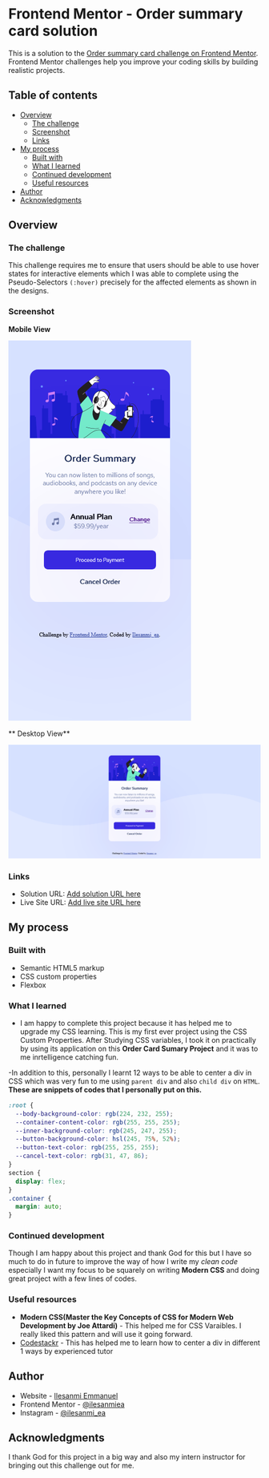 # Frontend Mentor - Order summary card solution

This is a solution to the [Order summary card challenge on Frontend Mentor](https://www.frontendmentor.io/challenges/order-summary-component-QlPmajDUj). Frontend Mentor challenges help you improve your coding skills by building realistic projects. 

## Table of contents

- [Overview](#overview)
  - [The challenge](#the-challenge)
  - [Screenshot](#screenshot)
  - [Links](#links)
- [My process](#my-process)
  - [Built with](#built-with)
  - [What I learned](#what-i-learned)
  - [Continued development](#continued-development)
  - [Useful resources](#useful-resources)
- [Author](#author)
- [Acknowledgments](#acknowledgments)



## Overview

### The challenge
This challenge requires me to ensure that users should be able to use hover states for interactive elements which I was able to complete using the Pseudo-Selectors `(:hover)`  precisely for the affected elements as shown in the designs.

### Screenshot
**Mobile View**

![](./images/Screenshot%202022-09-10%20at%2000-56-36%20Frontend%20Mentor%20Order%20summary%20card.png)

** Desktop View**

![](./images/Screenshot%202022-09-10%20at%2000-55-09%20Frontend%20Mentor%20Order%20summary%20card.png)


### Links

- Solution URL: [Add solution URL here](https://your-solution-url.com)
- Live Site URL: [Add live site URL here](https://your-live-site-url.com)

## My process

### Built with

- Semantic HTML5 markup
- CSS custom properties
- Flexbox

### What I learned
- I am happy to complete this project because it has helped me to upgrade my CSS learning. This is my first ever project using the CSS Custom Properties.  After Studying CSS variables, I took it on practically by using its application on this **Order Card Sumary Project** and it was to me inrtelligence catching fun.

-In addition to this, personally I learnt 12 ways to be able to center a div in CSS which was very fun to me using `parent div` and also `child div` on `HTML`.
**These are snippets of codes that I personally put on this.**

```css
:root {
  --body-background-color: rgb(224, 232, 255);
  --container-content-color: rgb(255, 255, 255);
  --inner-background-color: rgb(245, 247, 255);
  --button-background-color: hsl(245, 75%, 52%);
  --button-text-color: rgb(255, 255, 255);
  --cancel-text-color: rgb(31, 47, 86);
}
section {
  display: flex;
}
.container {
  margin: auto;
}
```

### Continued development

Though I am happy about this project and thank God for this but I have so much to do in future to improve the way of how I write my *clean code* especially I want my focus to be squarely on writing **Modern CSS** and doing great project with a few lines of codes.


### Useful resources

- **Modern CSS(Master the Key Concepts of CSS for Modern Web Development by Joe Attardi)** - This helped me for CSS Varaibles. I really liked this pattern and will use it going forward.
- [Codestackr](https://www.codestackr.com) - This has helped me to learn how to center a div in different 1 ways by experienced tutor

## Author

- Website - [Ilesanmi Emmanuel](https://www.ilesanmiea.hashnode.dev)
- Frontend Mentor - [@ilesanmiea](https://www.frontendmentor.io/profile/ilesanmiea)
- Instagram - [@ilesanmi_ea](https://www.twitter.com/ilesanmi_ea)



## Acknowledgments

I thank God for this project in a big way and also my intern instructor for bringing out this challenge out for me.

